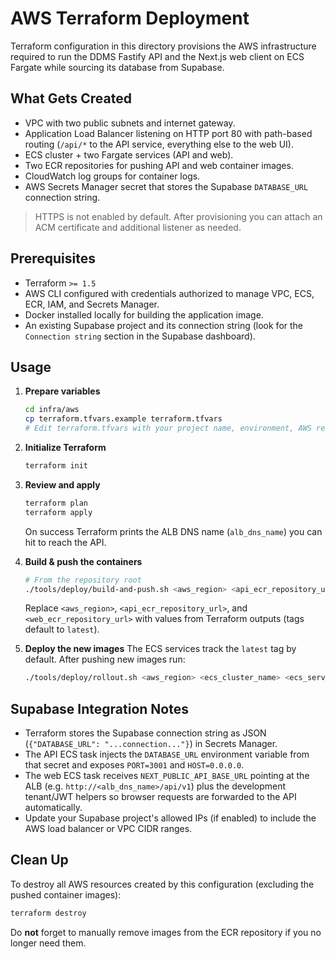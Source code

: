 # AWS Terraform Deployment

Terraform configuration in this directory provisions the AWS infrastructure required to run the DDMS Fastify API and the Next.js web client on ECS Fargate while sourcing its database from Supabase.

## What Gets Created
- VPC with two public subnets and internet gateway.
- Application Load Balancer listening on HTTP port 80 with path-based routing (`/api/*` to the API service, everything else to the web UI).
- ECS cluster + two Fargate services (API and web).
- Two ECR repositories for pushing API and web container images.
- CloudWatch log groups for container logs.
- AWS Secrets Manager secret that stores the Supabase `DATABASE_URL` connection string.

> HTTPS is not enabled by default. After provisioning you can attach an ACM certificate and additional listener as needed.

## Prerequisites
- Terraform `>= 1.5`
- AWS CLI configured with credentials authorized to manage VPC, ECS, ECR, IAM, and Secrets Manager.
- Docker installed locally for building the application image.
- An existing Supabase project and its connection string (look for the `Connection string` section in the Supabase dashboard).

## Usage

1. **Prepare variables**
   ```bash
   cd infra/aws
   cp terraform.tfvars.example terraform.tfvars
   # Edit terraform.tfvars with your project name, environment, AWS region, and Supabase DATABASE_URL
   ```

2. **Initialize Terraform**
   ```bash
   terraform init
   ```

3. **Review and apply**
   ```bash
   terraform plan
   terraform apply
   ```
   On success Terraform prints the ALB DNS name (`alb_dns_name`) you can hit to reach the API.

4. **Build & push the containers**
   ```bash
   # From the repository root
   ./tools/deploy/build-and-push.sh <aws_region> <api_ecr_repository_url> <web_ecr_repository_url> [tag]
   ```
   Replace `<aws_region>`, `<api_ecr_repository_url>`, and `<web_ecr_repository_url>` with values from Terraform outputs (tags default to `latest`).

5. **Deploy the new images**
   The ECS services track the `latest` tag by default. After pushing new images run:
   ```bash
   ./tools/deploy/rollout.sh <aws_region> <ecs_cluster_name> <ecs_service_name> <web_ecs_service_name>
   ```

## Supabase Integration Notes
- Terraform stores the Supabase connection string as JSON (`{"DATABASE_URL": "...connection..."}`) in Secrets Manager.
- The API ECS task injects the `DATABASE_URL` environment variable from that secret and exposes `PORT=3001` and `HOST=0.0.0.0`.
- The web ECS task receives `NEXT_PUBLIC_API_BASE_URL` pointing at the ALB (e.g. `http://<alb_dns_name>/api/v1`) plus the development tenant/JWT helpers so browser requests are forwarded to the API automatically.
- Update your Supabase project's allowed IPs (if enabled) to include the AWS load balancer or VPC CIDR ranges.

## Clean Up
To destroy all AWS resources created by this configuration (excluding the pushed container images):
```bash
terraform destroy
```
Do **not** forget to manually remove images from the ECR repository if you no longer need them.
